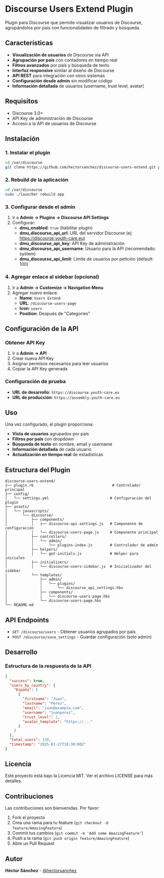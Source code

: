 # Discourse Users Extend Plugin

Plugin para Discourse que permite visualizar usuarios de Discourse, agrupándolos por país con funcionalidades de filtrado y búsqueda.

## Características

- **Visualización de usuarios** de Discourse via API
- **Agrupación por país** con contadores en tiempo real
- **Filtros avanzados** por país y búsqueda de texto
- **Interfaz responsive** similar al diseño de Discourse
- **API REST** para integración con otros sistemas
- **Configuración desde admin** sin modificar código
- **Información detallada** de usuarios (username, trust level, avatar)

## Requisitos

- Discourse 3.0+
- API Key de administración de Discourse
- Acceso a la API de usuarios de Discourse

## Instalación

### 1. Instalar el plugin

```bash
cd /var/discourse
git clone https://github.com/hectorsanchez/discourse-users-extend.git plugins/discourse-users-extend
```

### 2. Rebuild de la aplicación

```bash
cd /var/discourse
sudo ./launcher rebuild app
```

### 3. Configurar desde el admin

1. Ir a **Admin → Plugins → Discourse API Settings**
2. Configurar:
   - **dmu_enabled**: `true` (habilitar plugin)
   - **dmu_discourse_api_url**: URL del servidor Discourse (ej: https://discourse.youth-care.eu)
   - **dmu_discourse_api_key**: API Key de administración
   - **dmu_discourse_api_username**: Usuario para la API (recomendado: system)
   - **dmu_discourse_api_limit**: Límite de usuarios por petición (default: 100)

### 4. Agregar enlace al sidebar (opcional)

1. Ir a **Admin → Customize → Navigation Menu**
2. Agregar nuevo enlace:
   - **Name**: `Users Extend`
   - **URL**: `/discourse-users-page`
   - **Icon**: `users`
   - **Position**: Después de "Categories"

## Configuración de la API

### Obtener API Key

1. Ir a **Admin → API**
2. Crear nueva API Key
3. Asignar permisos necesarios para leer usuarios
4. Copiar la API Key generada

### Configuración de prueba

- **URL de desarrollo**: `https://discourse.youth-care.eu`
- **URL de producción**: `https://assembly.youth-care.eu`

## Uso

Una vez configurado, el plugin proporciona:

- **Vista de usuarios** agrupados por país
- **Filtros por país** con dropdown
- **Búsqueda de texto** en nombre, email y username
- **Información detallada** de cada usuario
- **Actualización en tiempo real** de estadísticas

## Estructura del Plugin

```
discourse-users-extend/
├── plugin.rb                                    # Controlador principal
├── config/
│   └── settings.yml                            # Configuración del plugin
├── assets/
│   └── javascripts/
│       └── discourse/
│           ├── components/
│           │   ├── discourse-api-settings.js   # Componente de configuración
│           │   └── discourse-users-page.js     # Componente principal
│           ├── controllers/
│           │   └── admin/
│           │       └── plugins-index.js        # Controlador de admin
│           ├── helpers/
│           │   └── get-initials.js             # Helper para iniciales
│           ├── initializers/
│           │   └── discourse-users-sidebar.js  # Inicializador del sidebar
│           └── templates/
│               ├── admin/
│               │   └── plugins/
│               │       └── discourse_api_settings.hbs
│               ├── components/
│               │   └── discourse-users-page.hbs
│               └── discourse-users-page.hbs
└── README.md
```

## API Endpoints

- `GET /discourse/users` - Obtener usuarios agrupados por país
- `POST /discourse/save_settings` - Guardar configuración (solo admin)

## Desarrollo

### Estructura de la respuesta de la API

```json
{
  "success": true,
  "users_by_country": {
    "España": [
      {
        "firstname": "Juan",
        "lastname": "Pérez",
        "email": "juan@example.com",
        "username": "juanperez",
        "trust_level": 2,
        "avatar_template": "https://..."
      }
    ]
  },
  "total_users": 150,
  "timestamp": "2025-01-27T10:30:00Z"
}
```

## Licencia

Este proyecto está bajo la Licencia MIT. Ver el archivo LICENSE para más detalles.

## Contribuciones

Las contribuciones son bienvenidas. Por favor:

1. Fork el proyecto
2. Crea una rama para tu feature (`git checkout -b feature/AmazingFeature`)
3. Commit tus cambios (`git commit -m 'Add some AmazingFeature'`)
4. Push a la rama (`git push origin feature/AmazingFeature`)
5. Abre un Pull Request

## Autor

**Héctor Sánchez** - [@hectorsanchez](https://github.com/hectorsanchez)

#